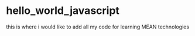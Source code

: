# hello_world_javascript
this is where i would like to add all my code for learning MEAN technologies
